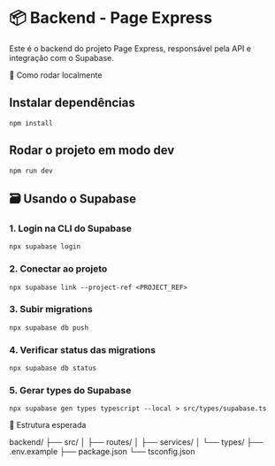 # 📦 Backend - Page Express

Este é o backend do projeto Page Express, responsável pela API e integração com o Supabase.

🧪 Como rodar localmente

## Instalar dependências
```
npm install
```

## Rodar o projeto em modo dev
```
npm run dev
```
## 🗃️ Usando o Supabase

### 1. Login na CLI do Supabase

```npx supabase login```

### 2. Conectar ao projeto

```npx supabase link --project-ref <PROJECT_REF>```

### 3. Subir migrations

```npx supabase db push```

### 4. Verificar status das migrations

```npx supabase db status```

### 5. Gerar types do Supabase

```npx supabase gen types typescript --local > src/types/supabase.ts```

📁 Estrutura esperada

backend/
├── src/
│   ├── routes/
│   ├── services/
│   └── types/
├── .env.example
├── package.json
└── tsconfig.json

